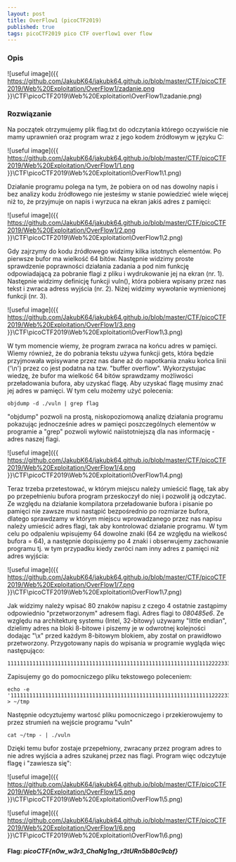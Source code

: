 ```yaml
---
layout: post
title: OverFlow1 (picoCTF2019)
published: true
tags: picoCTF2019 pico CTF overflow1 over flow
---
```


### Opis

![useful image]({{ https://github.com/JakubK64/jakubk64.github.io/blob/master/CTF/picoCTF2019/Web%20Exploitation/OverFlow1/zadanie.png }}\CTF\picoCTF2019\Web%20Exploitation\OverFlow1\zadanie.png)

### Rozwiązanie

Na początek otrzymujemy plik flag.txt do odczytania którego oczywiście nie mamy uprawnień oraz program wraz z jego kodem źródłowym w języku C:

![useful image]({{ https://github.com/JakubK64/jakubk64.github.io/blob/master/CTF/picoCTF2019/Web%20Exploitation/OverFlow1/1.png }}\CTF\picoCTF2019\Web%20Exploitation\OverFlow1\1.png)

Działanie programu polega na tym, że pobiera on od nas dowolny napis i bez analizy kodu źródłowego nie jesteśmy w stanie powiedzieć wiele więcej niż to, że przyjmuje on napis i wyrzuca na ekran jakiś adres z pamięci:

![useful image]({{ https://github.com/JakubK64/jakubk64.github.io/blob/master/CTF/picoCTF2019/Web%20Exploitation/OverFlow1/2.png }}\CTF\picoCTF2019\Web%20Exploitation\OverFlow1\2.png)

Gdy zajrzymy do kodu źródłowego widzimy kilka istotnych elementów. Po pierwsze bufor ma wielkość 64 bitów. Następnie widzimy proste sprawdzenie poprawności działania zadania a pod nim funkcję odpowiadającą za pobranie flagi z pliku i wydrukowanie jej na ekran (nr. 1). Następnie widzimy definicję funkcji vuln(), która pobiera wpisany przez nas tekst i zwraca adress wyjścia (nr. 2). Niżej widzimy wywołanie wymienionej funkcji (nr. 3).

![useful image]({{ https://github.com/JakubK64/jakubk64.github.io/blob/master/CTF/picoCTF2019/Web%20Exploitation/OverFlow1/3.png }}\CTF\picoCTF2019\Web%20Exploitation\OverFlow1\3.png)

W tym momencie wiemy, że program zwraca na końcu adres w pamięci. Wiemy również, że do pobrania tekstu używa funkcji gets, która będzie przyjmowała wpisywane przez nas dane aż do napotkania znaku końca linii ('\n') przez co jest podatna na tzw. "buffer overflow". Wykorzystujac wiedzę, że bufor ma wielkość 64 bitów sprawdzamy możliwości przeładowania bufora, aby uzyskać flagę. Aby uzyskać flagę musimy znać jej adres w pamięci. W tym celu możemy użyć polecenia:

```unix
objdump -d ./vuln | grep flag
```

"objdump" pozwoli na prostą, niskopoziomową analizę działania programu pokazując jednocześnie adres w pamięci poszczególnych elementów w programie a "grep" pozwoli wyłowić naiistotniejszą dla nas informację - adres naszej flagi.

![useful image]({{ https://github.com/JakubK64/jakubk64.github.io/blob/master/CTF/picoCTF2019/Web%20Exploitation/OverFlow1/4.png }}\CTF\picoCTF2019\Web%20Exploitation\OverFlow1\4.png)

Teraz trzeba przetestować, w którym miejscu należy umieścić flagę, tak aby po przepełnieniu bufora program przeskoczył do niej i pozwolił ją odczytać. Ze względu na działanie kompilatora przeładowanie bufora i pisanie po pamięci nie zawsze musi nastąpić bezpośrednio po rozmiarze bufora, dlatego sprawdzamy w którym miejscu wprowadzanego przez nas napisu należy umieścić adres flagi, tak aby kontrolować działanie programu. W tym celu po odpaleniu wpisujemy 64 dowolne znaki (64 ze względu na wielkosć bufora = 64), a następnie dopisujemy po 4 znaki i obserwujemy zachowanie programu tj. w tym przypadku kiedy zwróci nam inny adres z pamięci niż adres wyjścia:

![useful image]({{ https://github.com/JakubK64/jakubk64.github.io/blob/master/CTF/picoCTF2019/Web%20Exploitation/OverFlow1/7.png }}\CTF\picoCTF2019\Web%20Exploitation\OverFlow1\7.png)

Jak widzimy należy wpisać 80 znaków napisu z czego 4 ostatnie zastąpimy odpowiednio "przetworzonym" adresem flagi. Adres flagi to *080485e6*. Ze względu na architekturę systemu (Intel, 32-bitowy) używamy "little endian", dzielimy adres na bloki 8-bitowe i piszemy je w odwrotnej kolejności dodając "\x" przed każdym 8-bitowym blokiem, aby został on prawidłowo przetworzony. Przygotowany napis do wpisania w programie wygląda więc następująco:

```unix
1111111111111111111111111111111111111111111111111111111111111111222233334444\xe6\x85\x04\x08
```

Zapisujemy go do pomocniczego pliku tekstowego poleceniem:

```unix
echo -e '1111111111111111111111111111111111111111111111111111111111111111222233334444\xe6\x85\x04\x08' > ~/tmp
```

Następnie odcyztujemy wartosć pliku pomocniczego i przekierowujemy to przez strumień na wejście programu "vuln"

```unix
cat ~/tmp - | ./vuln
```

Dzięki temu bufor zostaje przepełniony, zwracany przez program adres to nie adres wyjścia a adres szukanej przez nas flagi. Program więc odczytuje flagę i "zawiesza się":

![useful image]({{ https://github.com/JakubK64/jakubk64.github.io/blob/master/CTF/picoCTF2019/Web%20Exploitation/OverFlow1/5.png }}\CTF\picoCTF2019\Web%20Exploitation\OverFlow1\5.png)

![useful image]({{ https://github.com/JakubK64/jakubk64.github.io/blob/master/CTF/picoCTF2019/Web%20Exploitation/OverFlow1/6.png }}\CTF\picoCTF2019\Web%20Exploitation\OverFlow1\6.png)

#### Flag: *picoCTF{n0w_w3r3_ChaNg1ng_r3tURn5b80c9cbf}*